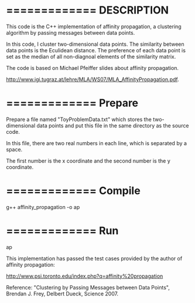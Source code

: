 =============
 DESCRIPTION
=============

This code is the C++ implementation of affinity propagation, a clustering algorithm by passing messages between data points.

In this code, I cluster two-dimensional data points. The similarity between data points is the Eculidean distance. 
The preference of each data point is set as the median of all non-diagnoal elements of the similarity matrix. 
 
The code is based on Michael Pfeiffer slides about affinity propagation. 

http://www.igi.tugraz.at/lehre/MLA/WS07/MLA_AffinityPropagation.pdf.


=============
 Prepare
============= 

Prepare a file named "ToyProblemData.txt" which stores the two-dimensional data points and put this file in the same directory as the source code. 

In this file, there are two real numbers in each line, which is separated by a space. 

The first number is the x coordinate and the second number is the y coordinate.
 
=============
 Compile
=============

g++ affinity_propagation -o ap


=============
 Run
=============

ap



This implementation has passed the test cases provided by the author of affinity propagation:

http://www.psi.toronto.edu/index.php?q=affinity%20propagation

 
Reference: "Clustering by Passing Messages between Data Points", Brendan J. Frey, Delbert Dueck, Science 2007. 